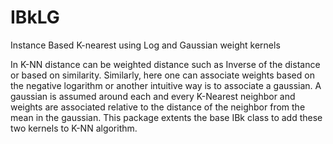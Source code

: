 # IBkLG
Instance Based K-nearest using Log and Gaussian weight kernels

In K-NN distance can be weighted distance such as Inverse of the distance or based on similarity. Similarly, here one can associate weights based on the negative logarithm or another intuitive way is to associate a gaussian. A gaussian is assumed around each and every K-Nearest neighbor and weights are associated relative to the distance of the neighbor from the mean in the gaussian. This package extents the base IBk class to add these two kernels to K-NN algorithm.
